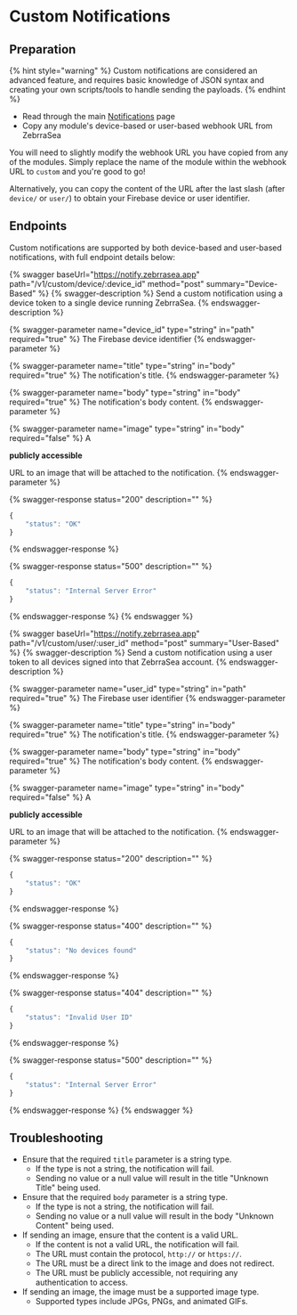 # Custom Notifications

## Preparation

{% hint style="warning" %}
Custom notifications are considered an advanced feature, and requires basic knowledge of JSON syntax and creating your own scripts/tools to handle sending the payloads.
{% endhint %}

* Read through the main [Notifications](./) page
* Copy any module's device-based or user-based webhook URL from ZebrraSea

You will need to slightly modify the webhook URL you have copied from any of the modules. Simply replace the name of the module within the webhook URL to `custom` and you're good to go!

Alternatively, you can copy the content of the URL after the last slash (after `device/` or `user/`) to obtain your Firebase device or user identifier.

## Endpoints

Custom notifications are supported by both device-based and user-based notifications, with full endpoint details below:

{% swagger baseUrl="https://notify.zebrrasea.app" path="/v1/custom/device/:device_id" method="post" summary="Device-Based" %}
{% swagger-description %}
Send a custom notification using a device token to a single device running ZebrraSea.
{% endswagger-description %}

{% swagger-parameter name="device_id" type="string" in="path" required="true" %}
The Firebase device identifier
{% endswagger-parameter %}

{% swagger-parameter name="title" type="string" in="body" required="true" %}
The notification's title.
{% endswagger-parameter %}

{% swagger-parameter name="body" type="string" in="body" required="true" %}
The notification's body content.
{% endswagger-parameter %}

{% swagger-parameter name="image" type="string" in="body" required="false" %}
A

**publicly accessible**

URL to an image that will be attached to the notification.
{% endswagger-parameter %}

{% swagger-response status="200" description="" %}
```javascript
{
    "status": "OK"
}
```
{% endswagger-response %}

{% swagger-response status="500" description="" %}
```javascript
{
    "status": "Internal Server Error"
}
```
{% endswagger-response %}
{% endswagger %}

{% swagger baseUrl="https://notify.zebrrasea.app" path="/v1/custom/user/:user_id" method="post" summary="User-Based" %}
{% swagger-description %}
Send a custom notification using a user token to all devices signed into that ZebrraSea account.
{% endswagger-description %}

{% swagger-parameter name="user_id" type="string" in="path" required="true" %}
The Firebase user identifier
{% endswagger-parameter %}

{% swagger-parameter name="title" type="string" in="body" required="true" %}
The notification's title.
{% endswagger-parameter %}

{% swagger-parameter name="body" type="string" in="body" required="true" %}
The notification's body content.
{% endswagger-parameter %}

{% swagger-parameter name="image" type="string" in="body" required="false" %}
A

**publicly accessible**

URL to an image that will be attached to the notification.
{% endswagger-parameter %}

{% swagger-response status="200" description="" %}
```javascript
{
    "status": "OK"
}
```
{% endswagger-response %}

{% swagger-response status="400" description="" %}
```javascript
{
    "status": "No devices found"
}
```
{% endswagger-response %}

{% swagger-response status="404" description="" %}
```javascript
{
    "status": "Invalid User ID"
}
```
{% endswagger-response %}

{% swagger-response status="500" description="" %}
```javascript
{
    "status": "Internal Server Error"
}
```
{% endswagger-response %}
{% endswagger %}

## Troubleshooting

* Ensure that the required `title` parameter is a string type.
  * If the type is not a string, the notification will fail.
  * Sending no value or a null value will result in the title "Unknown Title" being used.
* Ensure that the required `body` parameter is a string type.
  * If the type is not a string, the notification will fail.
  * Sending no value or a null value will result in the body "Unknown Content" being used.
* If sending an image, ensure that the content is a valid URL.
  * If the content is not a valid URL, the notification will fail.
  * The URL must contain the protocol, `http://` or `https://`.
  * The URL must be a direct link to the image and does not redirect.
  * The URL must be publicly accessible, not requiring any authentication to access.
* If sending an image, the image must be a supported image type.
  * Supported types include JPGs, PNGs, and animated GIFs.
